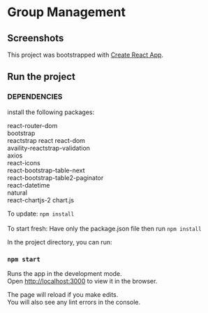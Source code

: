 # Group Management

## Screenshots

This project was bootstrapped with [Create React App](https://github.com/facebook/create-react-app).

## Run the project

### DEPENDENCIES
install the following packages:

react-router-dom<br>
bootstrap<br>
reactstrap react react-dom<br>
availity-reactstrap-validation<br>
axios<br>
react-icons<br>
react-bootstrap-table-next<br>
react-bootstrap-table2-paginator<br>
react-datetime<br>
natural<br>
react-chartjs-2 chart.js<br>

To update:
`npm install`
<br><br>
To start fresh:
Have only the package.json file then run `npm install`

In the project directory, you can run:

### `npm start`

Runs the app in the development mode.<br>
Open [http://localhost:3000](http://localhost:3000) to view it in the browser.

The page will reload if you make edits.<br>
You will also see any lint errors in the console.
